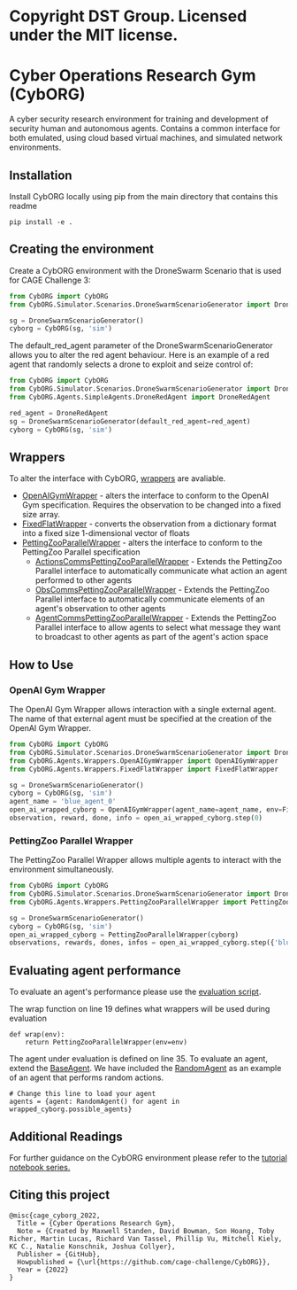 # Copyright DST Group. Licensed under the MIT license.

# Cyber Operations Research Gym (CybORG)

A cyber security research environment for training and development of security human and autonomous agents. Contains a common interface for both emulated, using cloud based virtual machines, and simulated network environments.

## Installation

Install CybORG locally using pip from the main directory that contains this readme

```
pip install -e .
```


## Creating the environment

Create a CybORG environment with the DroneSwarm Scenario that is used for CAGE Challenge 3:

```python
from CybORG import CybORG
from CybORG.Simulator.Scenarios.DroneSwarmScenarioGenerator import DroneSwarmScenarioGenerator

sg = DroneSwarmScenarioGenerator()
cyborg = CybORG(sg, 'sim')
```

The default_red_agent parameter of the DroneSwarmScenarioGenerator allows you to alter the red agent behaviour. Here is an example of a red agent that randomly selects a drone to exploit and seize control of:

```python
from CybORG import CybORG
from CybORG.Simulator.Scenarios.DroneSwarmScenarioGenerator import DroneSwarmScenarioGenerator
from CybORG.Agents.SimpleAgents.DroneRedAgent import DroneRedAgent

red_agent = DroneRedAgent
sg = DroneSwarmScenarioGenerator(default_red_agent=red_agent)
cyborg = CybORG(sg, 'sim')
```


## Wrappers


To alter the interface with CybORG, [wrappers](CybORG/Agents/Wrappers) are avaliable.

 

* [OpenAIGymWrapper](CybORG/Agents/Wrappers/OpenAIGymWrapper.py) - alters the interface to conform to the OpenAI Gym specification. Requires the observation to be changed into a fixed size array.
* [FixedFlatWrapper](CybORG/Agents/Wrappers/FixedFlatWrapper.py) - converts the observation from a dictionary format into a fixed size 1-dimensional vector of floats
* [PettingZooParallelWrapper](CybORG/Agents/Wrappers/PettingZooParallelWrapper.py) - alters the interface to conform to the PettingZoo Parallel specification
    * [ActionsCommsPettingZooParallelWrapper](CybORG/Agents/Wrappers/CommsPettingZooParallelWrapper.py) - Extends the PettingZoo Parallel interface to automatically communicate what action an agent performed to other agents
    * [ObsCommsPettingZooParallelWrapper](CybORG/Agents/Wrappers/CommsPettingZooParallelWrapper.py) - Extends the PettingZoo Parallel interface to automatically communicate elements of an agent's observation to other agents
    * [AgentCommsPettingZooParallelWrapper](CybORG/Agents/Wrappers/CommsPettingZooParallelWrapper.py) - Extends the PettingZoo Parallel interface to allow agents to select what message they want to broadcast to other agents as part of the agent's action space

## How to Use

### OpenAI Gym Wrapper

The OpenAI Gym Wrapper allows interaction with a single external agent. The name of that external agent must be specified at the creation of the OpenAI Gym Wrapper.

```python
from CybORG import CybORG
from CybORG.Simulator.Scenarios.DroneSwarmScenarioGenerator import DroneSwarmScenarioGenerator
from CybORG.Agents.Wrappers.OpenAIGymWrapper import OpenAIGymWrapper
from CybORG.Agents.Wrappers.FixedFlatWrapper import FixedFlatWrapper

sg = DroneSwarmScenarioGenerator()
cyborg = CybORG(sg, 'sim')
agent_name = 'blue_agent_0'
open_ai_wrapped_cyborg = OpenAIGymWrapper(agent_name=agent_name, env=FixedFlatWrapper(cyborg))
observation, reward, done, info = open_ai_wrapped_cyborg.step(0)
```

### PettingZoo Parallel Wrapper

The PettingZoo Parallel Wrapper allows multiple agents to interact with the environment simultaneously.

```python
from CybORG import CybORG
from CybORG.Simulator.Scenarios.DroneSwarmScenarioGenerator import DroneSwarmScenarioGenerator
from CybORG.Agents.Wrappers.PettingZooParallelWrapper import PettingZooParallelWrapper

sg = DroneSwarmScenarioGenerator()
cyborg = CybORG(sg, 'sim')
open_ai_wrapped_cyborg = PettingZooParallelWrapper(cyborg)
observations, rewards, dones, infos = open_ai_wrapped_cyborg.step({'blue_agent_0': 0, 'blue_agent_1': 0})
```



## Evaluating agent performance

 

To evaluate an agent's performance please use the [evaluation script](CybORG/Evaluation/evaluation.py). 

 


The wrap function on line 19 defines what wrappers will be used during evaluation
```
def wrap(env):
    return PettingZooParallelWrapper(env=env)
```
The agent under evaluation is defined on line 35. 
To evaluate an agent, extend the [BaseAgent](CybORG/Agents/SimpleAgents/BaseAgent.py). 
We have included the [RandomAgent](CybORG/Agents/SimpleAgents/RandomAgent.py) as an example of an agent that performs random actions.
```
# Change this line to load your agent
agents = {agent: RandomAgent() for agent in wrapped_cyborg.possible_agents}
```

## Additional Readings
For further guidance on the CybORG environment please refer to the [tutorial notebook series.](CybORG/Tutorial)

## Citing this project
```
@misc{cage_cyborg_2022, 
  Title = {Cyber Operations Research Gym}, 
  Note = {Created by Maxwell Standen, David Bowman, Son Hoang, Toby Richer, Martin Lucas, Richard Van Tassel, Phillip Vu, Mitchell Kiely, KC C., Natalie Konschnik, Joshua Collyer}, 
  Publisher = {GitHub}, 
  Howpublished = {\url{https://github.com/cage-challenge/CybORG}}, 
  Year = {2022} 
}
```

